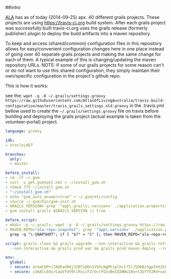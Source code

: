 ##intro

[ALA](https://github.com/AtlasOfLivingAustralia) has as of today (2014-09-25) apx. 40 different grails projects. These projects are using https://travis-ci.org build system. After each grails project was successfully built travis-ci.org uses the grails release (formerly publisher) plugin to deploy the build artifacts into a maven repository.

To keep and access (shared/common) configuration files in this repository allows for easy/convenient configuration changes here in one place instead of going over 40 separate grails projects and making the same change for each of them. A typical example of this is changing/updating the maven repository URLs.
NOTE: If some of our grails projects for some reason can't or do not want to use this shared configuration, they simply maintain their own/specific configuration in the project's github repo.

This is how it works:

see the: `wget -q -O ~/.grails/settings.groovy https://raw.githubusercontent.com/AtlasOfLivingAustralia/travis-build-configuration/master/travis_grails_settings_old.groovy` in the .travis.yml bellow used to create the `~/.grails/settings.groovy` file on travis before building and deploying the grails project (actual example is taken from the volunteer-portal) project.

```yaml
language: groovy

jdk:
- oraclejdk7

branches:
  only:
  - master

before_install:
- rm -rf ~/.gvm
- curl -s get.gvmtool.net > ~/install_gvm.sh
- chmod 775 ~/install_gvm.sh
- "~/install_gvm.sh"
- echo "gvm_auto_answer=true" > ~/.gvm/etc/config
- source ~/.gvm/bin/gvm-init.sh
- GRAILS_VERSION=`grep '^app\.grails\.version=' ./application.properties | sed -e 's/^app\.grails\.version=//g'`
- gvm install grails $GRAILS_VERSION || true

before_script:
- mkdir -p ~/.grails; wget -q -O ~/.grails/settings.groovy https://raw.githubusercontent.com/AtlasOfLivingAustralia/travis-build-configuration/master/travis_grails_settings_old.groovy
- MAVEN_REPO="ala-repo-snapshot"; grep '^app\.version=' ./application.properties |
  grep -q "\-SNAPSHOT"; if [ "$?" = "1" ]; then MAVEN_REPO="ala-repo-release"; fi;

script: grails clean && grails upgrade --non-interactive && grails refresh-dependencies
  --non-interactive && grails prod war && grails prod maven-deploy --repository=$MAVEN_REPO

env:
  global:
  - secure: a+SmC0P+i7A8had0Aj3ZBTyQDs1VShLNgMtsplhct75lJSDRBzSgp5XX2kh7xlzmVIXA71m7RAjRsy1kQZgZoO6+vxGT35oE1zYSRYbcgNjD2kt67lceCyE1ncxvmiPpBTvhOs/eZ/dRkzbuU1HD0eEg3tR0bP+O8svBtRZAVqo=
  - secure: i46AlcEOx/CawVf4V9llRcLcFZrOvrFG2vBeIQ2WWuI0o+t3GYYV2Rd+uxEQ7f7OCzShZvRUb1KdhydObKYZGpbocvIAyKN3inw43UTWwXa3O1+F10+PpNdiFVC8QBCnHiTJ7AXti/EYymmepy9VNiONJhPirrom3XrxX3XhBBk=
```
